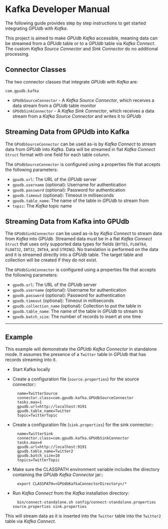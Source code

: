 Kafka Developer Manual
======================

The following guide provides step by step instructions to get started
integrating *GPUdb* with *Kafka*.

This project is aimed to make *GPUdb* *Kafka* accessible, meaning data can be
streamed from a *GPUdb* table or to a *GPUdb* table via *Kafka Connect*.  The
custom *Kafka Source Connector* and *Sink Connector* do no additional
processing.



Connector Classes
-----------------

The two connector classes that integrate *GPUdb* with *Kafka* are:

``com.gpudb.kafka``

* ``GPUdbSourceConnector`` - A *Kafka Source Connector*, which receives a data
stream from a *GPUdb* table monitor
* ``GPUdbSinkConnector`` - A *Kafka Sink Connector*, which receives a data
stream from a *Kafka Source Connector* and writes it to *GPUdb*



Streaming Data from GPUdb into Kafka
------------------------------------

The ``GPUdbSourceConnector`` can be used as-is by *Kafka Connect* to stream
data from *GPUdb* into *Kafka*. Data will be streamed in flat *Kafka Connect*
``Struct`` format with one field for each table column.

The ``GPUdbSourceConnector`` is configured using a properties file that
accepts the following parameters:

* ``gpudb.url``: The URL of the *GPUdb* server
* ``gpudb.username`` (optional): Username for authentication
* ``gpudb.password`` (optional): Password for authentication
* ``gpudb.timeout`` (optional): Timeout in milliseconds 
* ``gpudb.table_name``: The name of the table in *GPUdb* to stream from
* ``topic``: The *Kafka* topic name



Streaming Data from Kafka into GPUdb
------------------------------------

The ``GPUdbSinkConnector`` can be used as-is by *Kafka Connect* to stream
data from *Kafka* into *GPUdb*. Streamed data must be in a flat *Kafka Connect*
``Struct`` that uses only supported data types for fields (``BYTES``,
``FLOAT64``, ``FLOAT32``, ``INT32``, ``INT64``, and ``STRING``). No
translation is performed on the data and it is streamed directly into a
*GPUdb* table. The target table and collection will be created if they do
not exist.

The ``GPUdbSinkConnector`` is configured using a properties file that
accepts the following parameters:

* ``gpudb.url``: The URL of the *GPUdb* server
* ``gpudb.username`` (optional): Username for authentication
* ``gpudb.password`` (optional): Password for authentication
* ``gpudb.timeout`` (optional): Timeout in milliseconds
* ``gpudb.collection_name`` (optional): Collection to put the table in
* ``gpudb.table_name``: The name of the table in *GPUdb* to stream to
* ``gpudb.batch_size``: The number of records to insert at one time


-----


Example
-------

This example will demonstrate the *GPUdb Kafka Connector* in standalone
mode. It assumes the presence of a ``Twitter`` table in *GPUdb* that has
records streaming into it.

* Start Kafka locally

* Create a configuration file (``source.properties``) for the source connector::

        name=TwitterSource
        connector.class=com.gpudb.kafka.GPUdbSourceConnector
        tasks.max=1
        gpudb.url=http://localhost:9191
        gpudb.table_name=Twitter
        topic=TwitterTopic

* Create a configuration file (``sink.properties``) for the sink connector::

        name=TwitterSink
        connector.class=com.gpudb.kafka.GPUdbSinkConnector
        tasks.max=4
        gpudb.url=http://localhost:9191
        gpudb.table_name=Twitter2
        gpudb.batch_size=10
        topics=TwitterTopic

* Make sure the CLASSPATH environment variable includes the directory
  containing the *GPUdb Kafka Connector* jar::

        export CLASSPATH=<GPUdbKafkaConnectorDirectory>/*

* Run *Kafka Connect* from the *Kafka* installation directory:

        bin/connect-standalone.sh config/connect-standalone.properties source.properties sink.properties

This will stream data as it is inserted into the ``Twitter`` table into
the ``Twitter2`` table via *Kafka Connect*.
